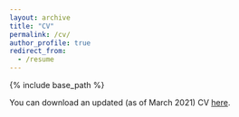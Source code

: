 ```yaml
---
layout: archive
title: "CV"
permalink: /cv/
author_profile: true
redirect_from:
  - /resume
---
```


{% include base_path %}

You can download an updated (as of March 2021) CV [here](http://afraser3.github.io/files/Fraser_CV.pdf).
